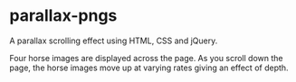 # parallax-pngs
A parallax scrolling effect using HTML, CSS and jQuery.

Four horse images are displayed across the page. As you scroll down the page, the horse images move up at varying rates giving an effect of depth.